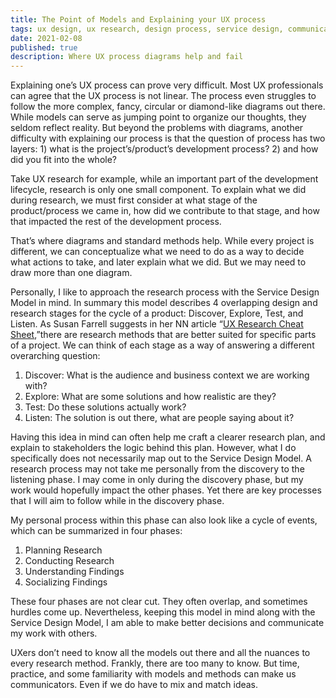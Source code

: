 ```yaml
---
title: The Point of Models and Explaining your UX process
tags: ux design, ux research, design process, service design, communication
date: 2021-02-08
published: true
description: Where UX process diagrams help and fail
---
```

Explaining one’s UX process can prove very difficult. Most UX professionals can agree that the UX process is not linear. The process even struggles to follow the more complex, fancy, circular or diamond-like diagrams out there. While models can serve as jumping point to organize our thoughts, they seldom reflect reality. But beyond the problems with diagrams, another difficulty with explaining our process is that the question of process has two layers: 1) what is the project’s/product’s development process? 2) and how did you fit into the whole?

Take UX research for example, while an important part of the development lifecycle, research is only one small component. To explain what we did during research, we must first consider at what stage of the product/process we came in, how did we contribute to that stage, and how that impacted the rest of the development process.

That’s where diagrams and standard methods help. While every project is different, we can conceptualize what we need to do as a way to decide what actions to take, and later explain what we did. But we may need to draw more than one diagram.

Personally, I like to approach the research process with the Service Design Model in mind. In summary this model describes 4 overlapping design and research stages for the cycle of a product: Discover, Explore, Test, and Listen. As Susan Farrell suggests in her NN article “[UX Research Cheat Sheet](https://www.nngroup.com/articles/ux-research-cheat-sheet/),”there are research methods that are better suited for specific parts of a project. We can think of each stage as a way of answering a different overarching question:
1. Discover: What is the audience and business context we are working with?
2. Explore: What are some solutions and how realistic are they?
3. Test: Do these solutions actually work?
4. Listen: The solution is out there, what are people saying about it?

Having this idea in mind can often help me craft a clearer research plan, and explain to stakeholders the logic behind this plan. However, what I do specifically does not necessarily map out to the Service Design Model. A research process may not take me personally from the discovery to the listening phase. I may come in only during the discovery phase, but my work would hopefully impact the other phases. Yet there are key processes that I will aim to follow while in the discovery phase. 

My personal process within this phase can also look like a cycle of events, which can be summarized in four phases:
1. Planning Research
2. Conducting Research
3. Understanding Findings
4. Socializing Findings

These four phases are not clear cut. They often overlap, and sometimes hurdles come up. Nevertheless, keeping this model in mind along with the Service Design Model, I am able to make better decisions and communicate my work with others. 

UXers don’t need to know all the models out there and all the nuances to every research method. Frankly, there are too many to know. But time, practice, and some familiarity with models and methods can make us communicators. Even if we do have to mix and match ideas.